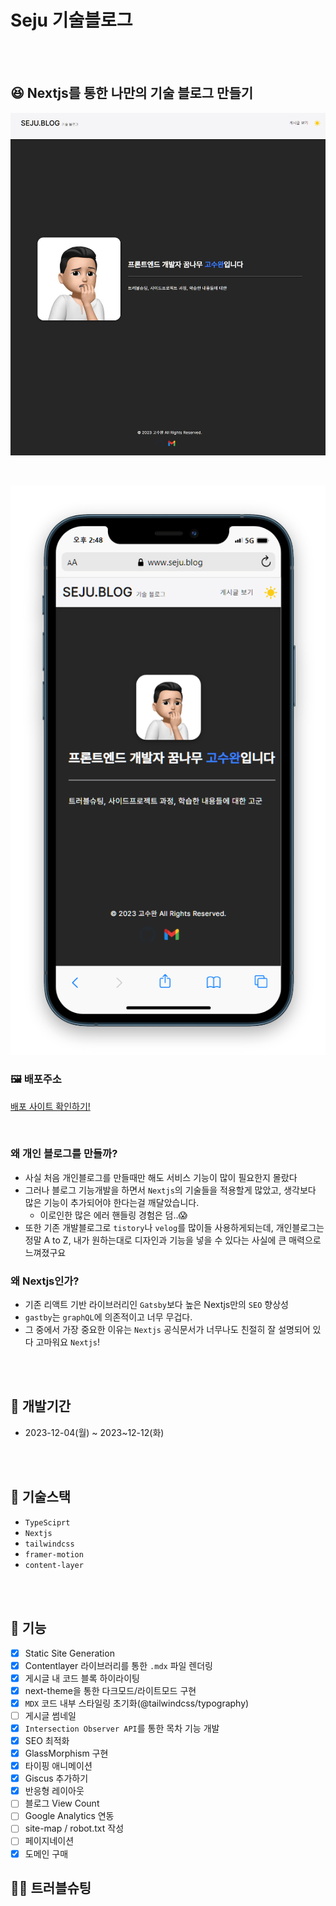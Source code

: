# Seju 기술블로그

<br />
<br />

## 😆 Nextjs를 통한 나만의 기술 블로그 만들기

![Alt text](/public/assets/README/README1.png)

<br />

![Alt text](/public/assets/README/README2.png)

### 🖼️ 배포주소

[배포 사이트 확인하기!](https://www.seju.blog)

<br />

### 왜 개인 블로그를 만들까?

- 사실 처음 개인블로그를 만들때만 해도 서비스 기능이 많이 필요한지 몰랐다
- 그러나 블로그 기능개발을 하면서 `Nextjs`의 기술들을 적용할게 많았고, 생각보다 많은 기능이 추가되어야 한다는걸 깨달았습니다.
  - 이로인한 많은 에러 핸들링 경험은 덤..😱
- 또한 기존 개발블로그로 `tistory`나 `velog`를 많이들 사용하게되는데, 개인블로그는 정말 A to Z, 내가 원하는대로 디자인과 기능을 넣을 수 있다는 사실에 큰 매력으로 느껴졌구요

### 왜 Nextjs인가?

- 기존 리액트 기반 라이브러리인 `Gatsby`보다 높은 Nextjs만의 `SEO` 향상성
- `gastby`는 `graphQL`에 의존적이고 너무 무겁다.
- 그 중에서 가장 중요한 이유는 `Nextjs` 공식문서가 너무나도 친절히 잘 설명되어 있다 고마워요 `Nextjs`!

<br />
<br />

## 📆 개발기간

- 2023-12-04(월) ~ 2023~12-12(화)

<br />
<br />

## 🔨 기술스택

- `TypeSciprt`
- `Nextjs`
- `tailwindcss`
- `framer-motion`
- `content-layer`

<br />
<br />

## 🐫 기능

- [x] Static Site Generation
- [x] Contentlayer 라이브러리를 통한 `.mdx` 파일 렌더링
- [x] 게시글 내 코드 블록 하이라이팅
- [x] next-theme을 통한 다크모드/라이트모드 구현
- [x] `MDX` 코드 내부 스타일링 초기화(@tailwindcss/typography)
- [ ] 게시글 썸네일
- [x] `Intersection Observer API`를 통한 목차 기능 개발
- [x] SEO 최적화
- [x] GlassMorphism 구현
- [x] 타이핑 애니메이션
- [x] Giscus 추가하기
- [x] 반응형 레이아웃
- [ ] 블로그 View Count
- [ ] Google Analytics 연동
- [ ] site-map / robot.txt 작성
- [ ] 페이지네이션
- [x] 도메인 구매

## 🏊‍♂️ 트러블슈팅
